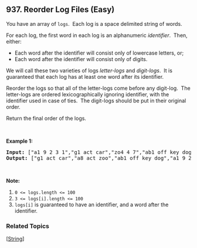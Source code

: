 <!--|This file generated by command(leetcode description); DO NOT EDIT.    |-->
<!--+----------------------------------------------------------------------+-->
<!--|@author    Openset <openset.wang@gmail.com>                           |-->
<!--|@link      https://github.com/openset                                 |-->
<!--|@home      https://github.com/openset/leetcode                        |-->
<!--+----------------------------------------------------------------------+-->

## 937. Reorder Log Files (Easy)

<p>You have an array of <code>logs</code>.&nbsp; Each log is a space delimited string of words.</p>

<p>For each log, the first word in each log is an alphanumeric <em>identifier</em>.&nbsp; Then, either:</p>

<ul>
	<li>Each word after the identifier will consist only of lowercase letters, or;</li>
	<li>Each word after the identifier will consist only of digits.</li>
</ul>

<p>We will call these two varieties of logs <em>letter-logs</em> and <em>digit-logs</em>.&nbsp; It is guaranteed that each log has at least one word after its identifier.</p>

<p>Reorder the logs so that all of the letter-logs come before any digit-log.&nbsp; The letter-logs are ordered lexicographically ignoring identifier, with the identifier used in case of ties.&nbsp; The digit-logs should be put in their original order.</p>

<p>Return the final order of the logs.</p>

<p>&nbsp;</p>

<div>
<p><strong>Example 1:</strong></p>

<pre>
<strong>Input: </strong><span id="example-input-1-1">[&quot;a1 9 2 3 1&quot;,&quot;g1 act car&quot;,&quot;zo4 4 7&quot;,&quot;ab1 off key dog&quot;,&quot;a8 act zoo&quot;]</span>
<strong>Output: </strong><span id="example-output-1">[&quot;g1 act car&quot;,&quot;a8 act zoo&quot;,&quot;ab1 off key dog&quot;,&quot;a1 9 2 3 1&quot;,&quot;zo4 4 7&quot;]</span>
</pre>

<p>&nbsp;</p>

<p><strong>Note:</strong></p>

<ol>
	<li><code>0 &lt;= logs.length &lt;= 100</code></li>
	<li><code>3 &lt;= logs[i].length &lt;= 100</code></li>
	<li><code>logs[i]</code> is guaranteed to have an identifier, and a word after the identifier.</li>
</ol>
</div>

### Related Topics
  [[String](https://github.com/openset/leetcode/tree/master/tag/string/README.md)]
